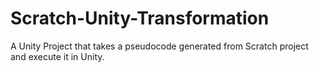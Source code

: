 # Scratch-Unity-Transformation
A Unity Project that takes a pseudocode generated from Scratch project and execute it in Unity. 
